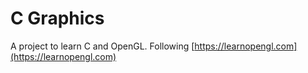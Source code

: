 # C Graphics
A project to learn C and OpenGL. Following [https://learnopengl.com](https://learnopengl.com)
